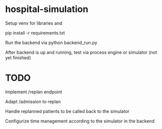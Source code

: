 # hospital-simulation

Setup venv for libraries and

pip install -r requirements.txt

Run the backend via python backend_run.py

After backend is up and running, test via process engine or simulator (not yet finished)


# TODO
Implement /replan endpoint

Adapt /admission to replan

Handle replanned patients to be called back to the simulator

Configurize time management according to the simulator in the backend
